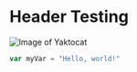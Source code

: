 # Header Testing

![Image of Yaktocat](https://octodex.github.com/images/yaktocat.png)

``` javascript
var myVar = "Hello, world!"
```
